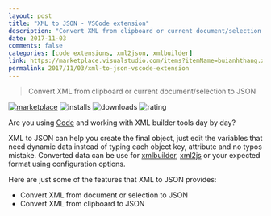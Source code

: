 ```yaml
---
layout: post
title: "XML to JSON - VSCode extension"
description: "Convert XML from clipboard or current document/selection to JSON"
date: 2017-11-03
comments: false
categories: [code extensions, xml2json, xmlbuilder]
link: https://marketplace.visualstudio.com/items?itemName=buianhthang.xml2json
permalink: 2017/11/03/xml-to-json-vscode-extension
---
```


> Convert XML from clipboard or current document/selection to JSON

[![marketplace](https://flat.badgen.net/vs-marketplace/v/buianhthang.xml2json)](https://marketplace.visualstudio.com/items?itemName=buianhthang.xml2json) ![installs](https://flat.badgen.net/vs-marketplace/i/buianhthang.xml2json) ![downloads](https://flat.badgen.net/vs-marketplace/d/buianhthang.xml2json) ![rating](https://flat.badgen.net/vs-marketplace/rating/buianhthang.xml2json)

Are you using [Code](https://code.visualstudio.com/) and working with XML builder tools day by day?

XML to JSON can help you create the final object, just edit the variables that need dynamic data instead of typing each object key, attribute and no typos mistake. Converted data can be use for [xmlbuilder](https://www.npmjs.com/package/xmlbuilder), [xml2js](https://npmjs.com/package/xml2js) or your expected format using configuration options.

Here are just some of the features that XML to JSON provides:
- Convert XML from document or selection to JSON
- Convert XML from clipboard to JSON
